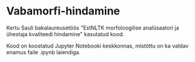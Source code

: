 # Vabamorfi-hindamine
Kertu Sauli bakalaureusetöös "EstNLTK morfoloogilise analüsaatori ja ühestaja kvaliteedi hindamine" kasutatud kood.

Kood on koostatud Jupyter Notebooki keskkonnas, mistõttu on ka valdav enamus faile .ipynb laiendiga. 
